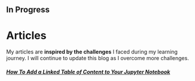 ## In Progress
# Articles 

My articles are **inspired by the challenges** I faced during my learning journey. I will continue to update this blog as I overcome more challenges.

##### [How To Add a Linked Table of Content to Your Jupyter Notebook](/blog_posts/how_to_add_a_table_of_content)
